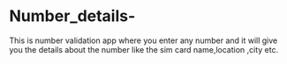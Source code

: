 # Number_details-
This is number validation app where you  enter any number and it will
give you the details about the number like the sim card name,location ,city 
etc.
